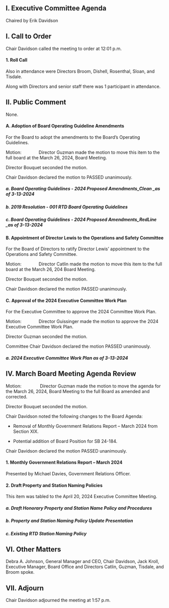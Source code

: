 ## I. Executive Committee Agenda

Chaired by Erik Davidson

## I. Call to Order

Chair Davidson called the meeting to order at 12:01 p.m.

#### 1. Roll Call

Also in attendance were Directors Broom, Dishell, Rosenthal, Sloan, and Tisdale.

Along with Directors and senior staff there was 1 participant in attendance.

## II. Public Comment

None.

#### A. Adoption of Board Operating Guideline Amendments

For the Board to adopt the amendments to the Board’s Operating Guidelines.

Motion:              Director Guzman made the motion to move this item to the full board at the March 26, 2024, Board Meeting.

Director Bouquet seconded the motion.

Chair Davidson declared the motion to PASSED unanimously.

##### a. Board Operating Guidelines - 2024 Proposed Amendments_Clean _as of 3-13-2024

##### b. 2019 Resolution - 001 RTD Board Operating Guidelines

##### c. Board Operating Guidelines - 2024 Proposed Amendments_RedLine _as of 3-13-2024

#### B. Appointment of Director Lewis to the Operations and Safety Committee

For the Board of Directors to ratify Director Lewis’ appointment to the Operations and Safety Committee.

Motion:              Director Catlin made the motion to move this item to the full board at the March 26, 204 Board Meeting.

Director Bouquet seconded the motion.

Chair Davidson declared the motion PASSED unanimously.

#### C. Approval of the 2024 Executive Committee Work Plan

For the Executive Committee to approve the 2024 Committee Work Plan.

Motion:              Director Guissinger made the motion to approve the 2024 Executive Committee Work Plan.

Director Guzman seconded the motion.

Committee Chair Davidson declared the motion PASSED unanimously.

##### a. 2024 Executive Committee Work Plan as of 3-13-2024

## IV. March Board Meeting Agenda Review

Motion:               Director Guzman made the motion to move the agenda for the March 26, 2024, Board Meeting to the full Board as amended and corrected.

Director Bouquet seconded the motion.

Chair Davidson noted the following changes to the Board Agenda:

- Removal of Monthly Government Relations Report – March 2024 from Section XIX.

- Potential addition of Board Position for SB 24-184.

Chair Davidson declared the motion PASSED unanimously.

#### 1. Monthly Government Relations Report – March 2024

Presented by Michael Davies, Government Relations Officer.

#### 2. Draft Property and Station Naming Policies

This item was tabled to the April 20, 2024 Executive Committee Meeting.

##### a. Draft Honorary Property and Station Name Policy and Procedures

##### b. Property and Station Naming Policy Update Presentation

##### c. Existing RTD Station Naming Policy

## VI. Other Matters

Debra A. Johnson, General Manager and CEO, Chair Davidson, Jack Kroll, Executive Manager, Board Office and Directors Catlin, Guzman, Tisdale, and Broom spoke.

## VII. Adjourn

Chair Davidson adjourned the meeting at 1:57 p.m.